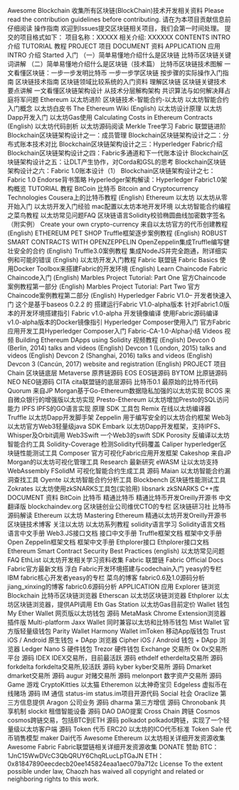 Awesome Blockchain 收集所有区块链(BlockChain)技术开发相关资料 Please read the contribution guidelines before contributing. 请在为本项目贡献信息前仔细阅读 操作指南 欢迎到Issues提交区块链相关项目，我们会第一时间处理。 提交的项目格式如下： 项目名称：XXXXX 相关介绍: XXXXXX CONTENTS INTRO 介绍 TUTORIAL 教程 PROJECT 项目 DOCUMENT 资料 APPLICATION 应用 INTRO 介绍 Started 入门 （一）简单易懂地介绍什么是区块链 比特币区块链关键词讲解 （二）简单易懂地介绍什么是区块链（技术篇） 比特币区块链技术图解 一文看懂区块链：一步一步发明比特币 一步一步学区块链 按步骤的实际操作入门指南 区块链技术指南 区块链领域比较系统的入门资料 理解区块链 区块链关键技术要点讲解 一文看懂区块链架构设计 从技术分层解构架构 共识算法与如何解决拜占庭将军问题 Ethereum 以太坊进阶 区块链技术-智能合约-以太坊 以太坊智能合约入门概念 以太坊白皮书 The Ethereum Wiki (English) 以太坊设计原理 以太坊Dapp开发入门 以太坊Gas使用 Calculating Costs in Ethereum Contracts (English) 以太坊代码剖析 以太坊源码阅读 Merkle Tree学习 Fabric 联盟链进阶 Blockchain区块链架构设计之一：成员管理 Blockchain区块链架构设计之二：分布式账本技术对比 Blockchain区块链架构设计之三：Hyperledger Fabric介绍 Blockchain区块链架构设计之四：Fabric多通道和下一代账本设计 Blockchain区块链架构设计之五：让DLT产生协作，对Corda和GSL的思考 Blockchain区块链架构设计之六：Fabric 1.0账本设计（1） Blockchain区块链架构设计之七：Fabric 1.0 Endorse背书策略 Hyperledger架构解读：Hyperledger Fabric1.0架构概览 TUTORIAL 教程 BitCoin 比特币 Bitcoin and Cryptocurrency Technologies Cousera上的比特币教程 (English) Ethereum 以太坊 以太坊从零开始入门 以太坊开发入门经验 mac配置以太坊本地开发环境 以太坊智能合约编程之菜鸟教程 以太坊常见问题FAQ 区块链语言Solidity校验椭圆曲线加密数字签名（附实例） Create your own crypto-currency 来自以太坊官方的代币创建教程 (English) ETHEREUM PET SHOP Truffle框架逐步案例教程 (English) ROBUST SMART CONTRACTS WITH OPENZEPPELIN OpenZeppelin集成Truffle编写健壮安全的合约 (English) Truffle3.0案例教程 集成NodeJS并完全跑通，附详细实例和可能的错误 (English) 以太坊开发入门教程 Fabric 联盟链 Fabric Basics 使用Docker Toolbox来搭建Fabric的开发环境 (English) Learn Chaincode Fabric Chaincode入门 (English) Marbles Project Tutorial: Part One 官方Chaincode案例教程第一部分 (English) Marbles Project Tutorial: Part Two 官方Chaincode案例教程第二部分 (English) Hyperledger Fabric V1.0– 开发者快速入门 这个是基于baseos 0.2.2 的 搭建运行Fabric V1.0-alpha版本 针对Fabric1.0版本的开发环境搭建指引 Fabric v1.0-alpha 开发镜像编译 使用Fabric源码编译v1.0-alpha版本的Docker镜像指引 Hyperledger Composer使用入门 官方Fabric应用开发工具Hyperledger Composer入门 Fabric-CA-1.0-Alpha小结 Videos 视频 Building Ethereum DApps using Solidity 视频教程 (English) Devcon 0 (Berlin, 2014) talks and videos (English) Devcon 1 (London, 2015) talks and videos (English) Devcon 2 (Shanghai, 2016) talks and videos (English) Devcon 3 (Cancún, 2017) website and registration (English) PROJECT 项目 Chain 区块链底层 Metaverse 原界链源码 EOS EOS链源码 BYTOM 比原链源码 NEO NEO链源码 CITA cita联盟链的底层源码 比特币0.1 最原始的比特币代码 Quorum 来自JP Morgan基于Go-Ethereum数据隐私加强的以太坊实现 BCOS 来自微众银行的增强版以太坊实现 Presto-Ethereum 以太坊增加Presto的SQL访问能力 IPFS IPFS的GO语言实现 原理 SDK 工具包 Remix 在线以太坊编译器 Truffle 以太坊Dapp开发脚手架 Zeppelin 用于编写安全的以太坊合约框架 Web3j 以太坊官方Web3轻量级java SDK Embark 以太坊Dapp开发框架，支持IPFS、Whisper及Orbit调用 Web3Swift 一个Web3的swift SDK Porosity 反编译以太坊智能合约工具 Solidity-Coverage 检测Solidity代码覆盖 Caliper hyperledger区块链性能测试工具 Composer 官方可视化Fabric应用开发框架 Cakeshop 来自JP Morgan的以太坊可视化管理工具 Research 最新研究 eWASM 让以太坊支持WebAssembly FSolidM 可视化智能合约生成工具 源码 Maian 以太坊智能合约漏洞查找工具 Oyente 以太坊智能合约分析工具 Blockbench 区块链性能测试工具 Zokrates 以太坊使用zkSNARKS工具包(实验用) libsnark zkSNARKS C++库 DOCUMENT 资料 BitCoin 比特币 精通比特币 精通比特币开发Oreilly开源书 中文翻译版 blockchaindev.org 区块链创业公司维优CTO的专栏 区块链研习社 比特币源码解读 Ethereum 以太坊 Mastering Ethereum 精通以太坊开发Oreilly开源书 区块链技术博客 关注以太坊 以太坊系列教程 solidity语言学习 Solidity语言文档 语言中文手册 Web3.JS接口文档 接口中文手册 Truffle框架文档 框架中文手册 Open Zeppelin框架文档 框架中文手册 Ethplorer接口 Ethplorer接口文档 Ethereum Smart Contract Security Best Practices (english) 以太坊常见问题FAQ EthList 以太坊开发相关学习资料收集 Fabric 联盟链 Fabric Official Docs Fabric官方最新文档 浮白 Fabric开发环境搭建与codechain入门 yeasy的专栏 IBM fabric核心开发者yeasy的专栏 菜鸟的博客 fabric0.6及1.0源码分析 jiang_xinxing的博客 fabric0.6源码分析 APPLICATION 应用 Explorer 链浏览 Blockchain 比特币区块链浏览器 Etherscan 以太坊区块链浏览器 Ethplorer 以太坊区块链浏览器，提供API调用 Eth Gas Station 以太坊Gas目前定价 Wallet 钱包 My Ether Wallet 网页版以太坊钱包 源码 MetaMask Chrome Extension浏览器插件版 Multi-platform Jaxx Wallet 同时兼容以太坊和比特币钱包 Mist Wallet 官方版轻量级钱包 Parity Wallet Harmony Wallet imToken 移动App版钱包 Trust iOS / Android 原生钱包 + DApp 浏览器 Cipher iOS / Android 钱包 + DApp 浏览器 Ledger Nano S 硬件钱包 Trezor 硬件钱包 Exchange 交易所 0x 0x交易所平台 源码 IDEX IDEX交易所，目前最活跃 源码 ethdelf etherdelta交易所 源码 forkdelta forkdelta交易所,较活跃 源码 kyber kyber交易所 源码 Dmarket dmarket交易所 源码 augur 对赌交易所 源码 melonport 数字资产交易所 源码 Game 游戏 CryptoKitties 以太猫 Etheremon 以太神奇宝贝 Edgeless 虚拟币在线赌场 源码 IM 通信 status-im status.im项目开源代码 Social 社会 Oraclize 第三方信息提供 Aragon 公司业务 源码 dharma 第三方增信 源码 Chronobank 共享机制 slockit 租借智能设备 源码 DAO DAO提案 Cross Chain 跨链 Cosmos cosmos跨链交易，包括BTC到ETH 源码 polkadot polkadot跨链，实现了一个轻量级以太坊客户端 源码 Token 代币 ERC20 以太坊的ICO代币标准 Token Sale 代币销售模型 maker Dai代币 Awesome Ethereum 以太坊相关详细开发资源收集 Awesome Fabric Fabric联盟链相关详细开发资源收集 DONATE 赞助 BTC：1JnC15WwDVcC3QbQRUY6ChqRLucLpTGaJN ETH：0x81847890eecdecb20ee145824eaa1aec079a712c License To the extent possible under law, Chaozh has waived all copyright and related or neighboring rights to this work.